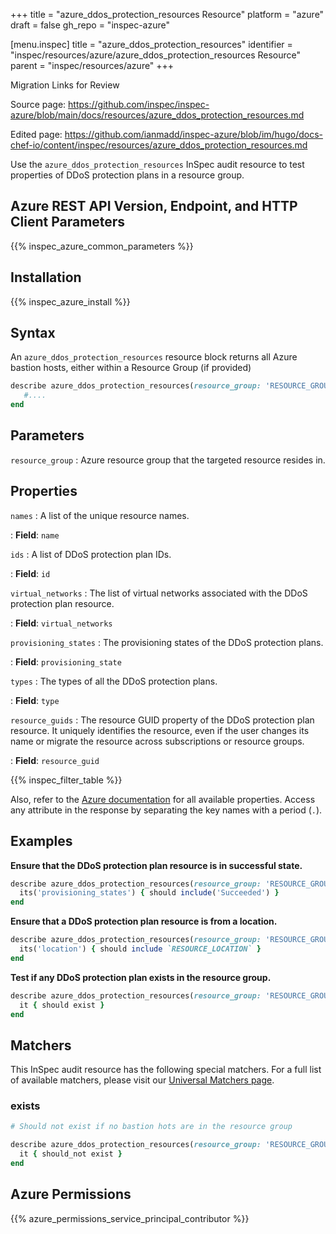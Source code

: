 +++
title = "azure_ddos_protection_resources Resource"
platform = "azure"
draft = false
gh_repo = "inspec-azure"

[menu.inspec]
title = "azure_ddos_protection_resources"
identifier = "inspec/resources/azure/azure_ddos_protection_resources Resource"
parent = "inspec/resources/azure"
+++

<div class="admonition-note">
<p class="admonition-note-title">Migration Links for Review</p>
<div class="admonition-note-text">
<p>Source page: <a href="https://github.com/inspec/inspec-azure/blob/main/docs/resources/azure_ddos_protection_resources.md">https://github.com/inspec/inspec-azure/blob/main/docs/resources/azure_ddos_protection_resources.md</a></p>
<p>Edited page: <a href="https://github.com/ianmadd/inspec-azure/blob/im/hugo/docs-chef-io/content/inspec/resources/azure_ddos_protection_resources.md">https://github.com/ianmadd/inspec-azure/blob/im/hugo/docs-chef-io/content/inspec/resources/azure_ddos_protection_resources.md</a></p>
</div>
</div>


Use the `azure_ddos_protection_resources` InSpec audit resource to test properties of DDoS protection plans in a resource group.

## Azure REST API Version, Endpoint, and HTTP Client Parameters

{{% inspec_azure_common_parameters %}}

## Installation

{{% inspec_azure_install %}}

## Syntax

An `azure_ddos_protection_resources` resource block returns all Azure bastion hosts, either within a Resource Group (if provided)

```ruby
describe azure_ddos_protection_resources(resource_group: 'RESOURCE_GROUP') do
   #....
end
```

## Parameters

`resource_group`
: Azure resource group that the targeted resource resides in.

## Properties

`names`
: A list of the unique resource names.

: **Field**: `name`

`ids`
: A list of DDoS protection plan IDs.

: **Field**: `id`

`virtual_networks`
: The list of virtual networks associated with the DDoS protection plan resource.

: **Field**: `virtual_networks`

`provisioning_states`
: The provisioning states of the DDoS protection plans.

: **Field**: `provisioning_state`

`types`
: The types of all the DDoS protection plans.

: **Field**: `type`

`resource_guids`
: The resource GUID property of the DDoS protection plan resource. It uniquely identifies the resource, even if the user changes its name or migrate the resource across subscriptions or resource groups.

: **Field**: `resource_guid`


{{% inspec_filter_table %}}

Also, refer to the [Azure documentation](https://docs.microsoft.com/en-us/rest/api/virtualnetwork/ddos-protection-plans/list) for all available properties.
Access any attribute in the response by separating the key names with a period (`.`).

## Examples

**Ensure that the DDoS protection plan resource is in successful state.**

```ruby
describe azure_ddos_protection_resources(resource_group: 'RESOURCE_GROUP') do
  its('provisioning_states') { should include('Succeeded') }
end
```

**Ensure that a DDoS protection plan resource is from a location.**

```ruby
describe azure_ddos_protection_resources(resource_group: 'RESOURCE_GROUP') do
  its('location') { should include `RESOURCE_LOCATION` }
end
```

**Test if any DDoS protection plan exists in the resource group.**

```ruby
describe azure_ddos_protection_resources(resource_group: 'RESOURCE_GROUP') do
  it { should exist }
end
```

## Matchers

This InSpec audit resource has the following special matchers. For a full list of available matchers, please visit our [Universal Matchers page](https://www.inspec.io/docs/reference/matchers/).

### exists

```ruby
# Should not exist if no bastion hots are in the resource group

describe azure_ddos_protection_resources(resource_group: 'RESOURCE_GROUP') do
  it { should_not exist }
end
```

## Azure Permissions

{{% azure_permissions_service_principal_contributor %}}
